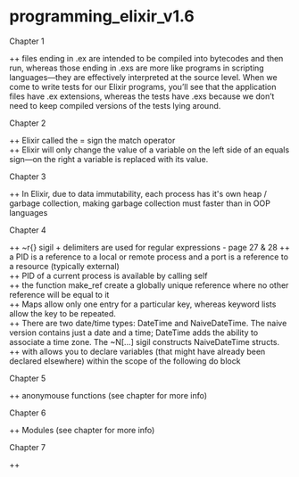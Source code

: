# programming_elixir_v1.6

Chapter 1  
  
++ files ending in .ex are intended to be compiled into bytecodes and then run, whereas those ending in .exs are more like programs in scripting languages—they are effectively interpreted at the source level. When we come to write tests for our Elixir programs, you’ll see that the application files have .ex extensions, whereas the tests have .exs because we don’t need to keep compiled versions of the tests lying around.  
  
Chapter 2  
  
++ Elixir called the = sign the match operator  
++ Elixir will only change the value of a variable on the left side of an equals sign—on the right a variable is replaced with its value.  
  
Chapter 3  
  
++ In Elixir, due to data immutability, each process has it's own heap / garbage collection, making garbage collection must faster than in OOP languages  
  
Chapter 4  
  
++ ~r{} sigil + delimiters are used for regular expressions - page 27 & 28
++ a PID is a reference to a local or remote process and a port is a reference to a resource (typically external)  
++ PID of a current process is available by calling self  
++ the function make_ref create a globally unique reference where no other reference will be equal to it  
++ Maps allow only one entry for a particular key, whereas keyword lists allow the key to be repeated.    
++ There are two date/time types: DateTime and NaiveDateTime. The naive version contains just a date and a time; DateTime adds the ability to associate a time zone. The ~N[...] sigil constructs NaiveDateTime structs.  
++ with allows you to declare variables (that might have already been declared elsewhere) within the scope of the following do block  
  
Chapter 5  
  
++ anonymouse functions (see chapter for more info)  
  
Chapter 6  
  
++ Modules (see chapter for more info)

Chapter 7

++ 
